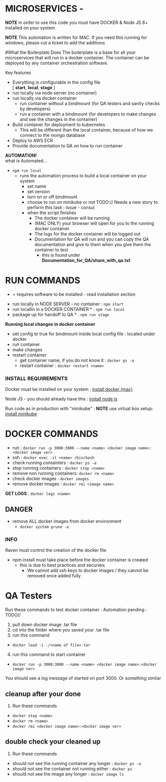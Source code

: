 # MICROSERVICES - 
**NOTE** in order to use this code you must have DOCKER & Node JS 8+ installed on your system

**NOTE** This automation is written for MAC. If you need this running for windows, please cut a ticket to add the additions

#What the Boilerplate Does
The boilerplate is a base for all your microservices that will run in a docker container. 
The container can be deployed by any container orchestration software.

Key features
- Everything is configurable in the config file \
 [ **start**, **local**, **stage** ]
- run locally via node server (no container)
- run locally via docker container 
  - run container without a bindmount (for QA testers and sanity checks by developers) 
  - run a container with a bindmount (for developers to make changes and see the changes in the container)
- Build container for deployment to kubernetes 
  - This will be different than the local container, because of how we connect to the mongo database
- Deploy to AWS ECR 
- Provide documentation to QA on how to run container

**AUTOMATION!** \
what is Automated...
- `npm run local`
  - runs the automation process to build a local container on your system 
    - set name
    - set version
    - turn on or off bindmount
    - choose to run on minikube or not TODO:// Needs a new story to perform this task : issue - consul
    - when the script finishes
        - The docker container will be running
        - (MAC ONLY) your browser will open for you to the running docker container
        - The logs for the docker container will be logged out
        - Documentation for QA will run and you can copy the QA documentation and give to them when you give them the container to test
          - this is found under **Documentation_for_QA/share_with_qa.txt**
    


# RUN COMMANDS
* = requires software to be installed - read installation section
- run locally in NODE SERVER - no container : `npm start`
- run locallin in a DOCKER CONTAINER * : `npm run local`
- package up for handoff to QA * : `npm run stage`

**Running local changes in docker container**
- set config to true for bindmount inside local config file : localed under docker
- run container
- make changes
- restart container
  - get container name, if you do not know it : `docker ps -a`
  - restart container : `docker restart <name>`

### INSTALL REQUIREMENTS
Docker must be installed on your system : [install docker (mac)](https://docs.docker.com/docker-for-mac/install/)

Node JS - you should already have this : [install node js](https://nodejs.org/en/download/)

Run code as in production with "minikube" : **NOTE** use virtual box setup: [install minikube](https://kubernetes.io/docs/tasks/tools/install-minikube/)

# DOCKER COMMANDS
- run : `docker run -p 3000:3000 --name <name> <docker image name>:<docker image ver>`
- ssh : `docker exec -it <name> /bin/bash`
- check running containters : `docker ps -a`
- stop running containers : `docker stop <name>`
- remove non running containers: `docker rm <name>`
- check docker images : `docker images`
- remove docker images : `docker rmi <image name>`

**GET LOGS** : `docker logs <name>`

## DANGER
- remove ALL docker images from docker environment
  - `docker system prune -a`
  
### INFO
Raven must control the creation of the docker file
- npm install must take place before the docker container is created
  - this is due to best practices and securieis
    - We cannot add ssh keys to docker images / they cannot be removed once added fully
    

# QA Testers 
Run these commands to test docker container : Automation pending : TODO//

1. pull down docker image .tar file
2. cd into the folder where you saved your .tar file
3. run this command
- `docker load -i ./<name of file>.tar`
4. run this command to start container
- `docker run -p 3000:3000 --name <name> <docker image name>:<docker image ver>`

You should see a log message of started on port 3000. Or something similar

## cleanup after your done
1. Run these commands
- `docker stop <name>`
- `docker rm <name>`
- `docker rmi <docker image name>:<docker image ver>`

## double check your cleaned up
1. Run these commands
- should not see the running container any longer : `docker ps -a`
- should not see the container not running either : `docker ps`
- should not see the image any longer : `docker image ls` 
